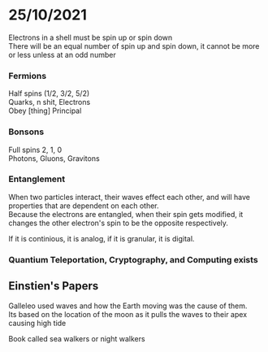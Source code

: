 # 25/10/2021

Electrons in a shell must be spin up or spin down  
There will be an equal number of spin up and spin down, it cannot be more or less unless at an odd number  

### Fermions
Half spins (1/2, 3/2, 5/2)  
Quarks, n shit, Electrons  
Obey [thing] Principal  

### Bonsons
Full spins 2, 1, 0  
Photons, Gluons, Gravitons  

### Entanglement
When two particles interact, their waves effect each other, and will have properties that are dependent on each other.  
Because the electrons are entangled, when their spin gets modified, it changes the other electron's spin to be the opposite respectively.    

If it is continious, it is analog, if it is granular, it is digital.  

### Quantium Teleportation, Cryptography, and Computing exists

## Einstien's Papers
Galleleo used waves and how the Earth moving was the cause of them.  
Its based on the location of the moon as it pulls the waves to their apex causing high tide  

Book called sea walkers or night walkers  